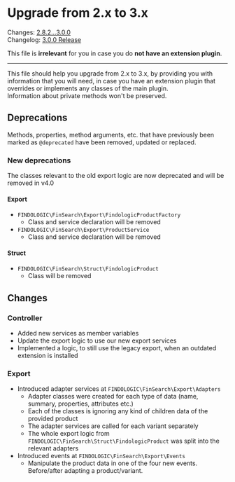 # Upgrade from 2.x to 3.x

Changes: [2.8.2...3.0.0](https://github.com/findologic/plugin-shopware-6/compare/2.8.2...3.0.0)  
Changelog: [3.0.0 Release](https://github.com/findologic/plugin-shopware-6/releases/tag/3.0.0)

This file is **irrelevant** for you in case you do **not have an extension plugin**.

---

This file should help you upgrade from 2.x to 3.x, by providing you with
information that you will need, in case you have an extension plugin that
overrides or implements any classes of the main plugin.  
Information about private methods won't be preserved.

## Deprecations

Methods, properties, method arguments, etc. that have previously been marked as `@deprecated`
have been removed, updated or replaced.

### New deprecations

The classes relevant to the old export logic are now deprecated and will be removed in v4.0

#### Export

- `FINDOLOGIC\FinSearch\Export\FindologicProductFactory`
  - Class and service declaration will be removed
- `FINDOLOGIC\FinSearch\Export\ProductService`
  - Class and service declaration will be removed

#### Struct

- `FINDOLOGIC\FinSearch\Struct\FindologicProduct`
  - Class will be removed

## Changes

### Controller

- Added new services as member variables
- Update the export logic to use our new export services
- Implemented a logic, to still use the legacy export, when an outdated extension is installed

### Export

- Introduced adapter services at `FINDOLOGIC\FinSearch\Export\Adapters`
  - Adapter classes were created for each type of data (name, summary, properties, attributes etc.)
  - Each of the classes is ignoring any kind of children data of the provided product
  - The adapter services are called for each variant separately
  - The whole export logic from `FINDOLOGIC\FinSearch\Struct\FindologicProduct` was split into the relevant adapters
- Introduced events at `FINDOLOGIC\FinSearch\Export\Events`
  - Manipulate the product data in one of the four new events. Before/after adapting a product/variant.
